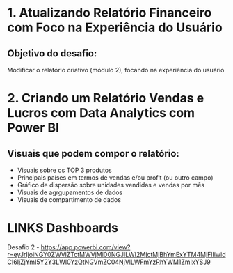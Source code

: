 # 1. Atualizando Relatório Financeiro com Foco na Experiência do Usuário
## Objetivo do desafio:
Modificar o relatório criativo (módulo 2), focando na experiência do usuário

# 2. Criando um Relatório Vendas e Lucros com Data Analytics com Power BI
## Visuais que podem compor o relatório:
- Visuais sobre os TOP 3 produtos
- Principais países em termos de vendas e/ou profit (ou outro campo)
- Gráfico de dispersão sobre unidades vendidas e vendas por mês
- Visuais de agrgupamentos de dados
- Visuais de compartimento de dados

# LINKS Dashboards
Desafio 2 - https://app.powerbi.com/view?r=eyJrIjoiNGY0ZWVlZTctMWVjMi00NGJlLWI2MjctMjBhYmExYTM4MjFlIiwidCI6IjZjYmI5Y2Y3LWI0YzQtNGVmZC04NjVlLWFmYzRhYWM1ZmIxYSJ9
